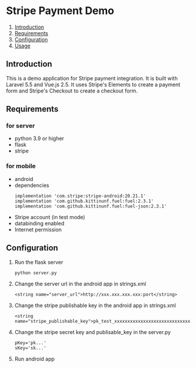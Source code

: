 # Stripe Payment Demo

1. [Introduction](#introduction)
2. [Requirements](#requirements)
4. [Configuration](#configuration)
5. [Usage](#usage)

## Introduction

This is a demo application for Stripe payment integration. It is built with Laravel 5.5 and Vue.js 2.5. It uses Stripe's Elements to create a payment form and Stripe's Checkout to create a checkout form.

## Requirements

### for server
- python 3.9 or higher
- flask
- stripe

### for mobile
- android
- dependencies
    ```
    implementation 'com.stripe:stripe-android:20.21.1'
    implementation 'com.github.kittinunf.fuel:fuel:2.3.1'
    implementation 'com.github.kittinunf.fuel:fuel-json:2.3.1'
    ```
- Stripe account (in test mode)
- databinding enabled
- Internet permission

## Configuration
1. Run the flask server
    ```
    python server.py
    ```
2. Change the server url in the android app in strings.xml
    ```
    <string name="server_url">http://xxx.xxx.xxx.xxx:port</string>
    ```
3. Change the stripe publishable key in the android app in strings.xml
    ```
    <string name="stripe_publishable_key">pk_test_xxxxxxxxxxxxxxxxxxxxxxxxxxxxxx</string>
    ```
4. Change the stripe secret key and publisable_key in the server.py
    ```
    pKey='pk...'
    sKey='sk...'
    ```
5. Run android app


